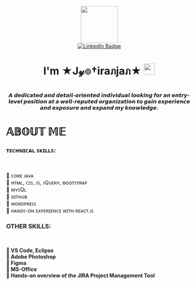 <div id="header" align="center">
  <img src="https://media.giphy.com/media/M9gbBd9nbDrOTu1Mqx/giphy.gif" width="100"/>
</div>
<div align="center">
<div id="badges">
  <a href="https://www.linkedin.com/in/sayhitojyoti/">
    <img src="https://img.shields.io/badge/LinkedIn-blue?style=for-the-badge&logo=linkedin&logoColor=white" alt="LinkedIn Badge"/>
  </a>
</div> 
<h1>
I'm ★J𝓎๏†iraภjaภ★
  <img src="https://media.giphy.com/media/hvRJCLFzcasrR4ia7z/giphy.gif" width="30px"/><h1>
 <h4> 𝘼 𝙙𝙚𝙙𝙞𝙘𝙖𝙩𝙚𝙙 𝙖𝙣𝙙 𝙙𝙚𝙩𝙖𝙞𝙡-𝙤𝙧𝙞𝙚𝙣𝙩𝙚𝙙 𝙞𝙣𝙙𝙞𝙫𝙞𝙙𝙪𝙖𝙡 𝙡𝙤𝙤𝙠𝙞𝙣𝙜 𝙛𝙤𝙧 𝙖𝙣 𝙚𝙣𝙩𝙧𝙮-𝙡𝙚𝙫𝙚𝙡 𝙥𝙤𝙨𝙞𝙩𝙞𝙤𝙣 𝙖𝙩 𝙖 𝙬𝙚𝙡𝙡-𝙧𝙚𝙥𝙪𝙩𝙚𝙙 𝙤𝙧𝙜𝙖𝙣𝙞𝙯𝙖𝙩𝙞𝙤𝙣 𝙩𝙤 𝙜𝙖𝙞𝙣 𝙚𝙭𝙥𝙚𝙧𝙞𝙚𝙣𝙘𝙚 𝙖𝙣𝙙 𝙚𝙭𝙥𝙤𝙨𝙪𝙧𝙚 𝙖𝙣𝙙 𝙚𝙭𝙥𝙖𝙣𝙙 𝙢𝙮 𝙠𝙣𝙤𝙬𝙡𝙚𝙙𝙜𝙚.</h4>
</div>
<h1><b>𝔸𝔹𝕆𝕌𝕋 𝕄𝔼</b><Br></h1>
<h3>ᴛᴇᴄʜɴɪᴄᴀʟ ꜱᴋɪʟʟꜱ:</h3><Br>	

	ᴄᴏʀᴇ ᴊᴀᴠᴀ<Br>
	ʜᴛᴍʟ, ᴄꜱꜱ, ᴊꜱ, ᴊQᴜᴇʀʏ, ʙᴏᴏᴛꜱᴛʀᴀᴘ<Br>
	ᴍʏꜱQʟ<Br>
	ɢɪᴛʜᴜʙ<Br>
	ᴡᴏʀᴅᴘʀᴇꜱꜱ<Br>
	ʜᴀɴᴅꜱ-ᴏɴ ᴇxᴘᴇʀɪᴇɴᴄᴇ ᴡɪᴛʜ ʀᴇᴀᴄᴛ.ᴊꜱ<Br>

<b><h3> OTHER SKILLS:	</h3><br>
 
	VS Code, Eclipse	<br>
	Adobe Photoshop	<br>
	Figma	<br>
	MS-Office	<br>
	Hands-on  overview of the JIRA Project Management Tool 	<br>
